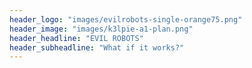 ```yaml
---
header_logo: "images/evilrobots-single-orange75.png"
header_image: "images/k3lpie-a1-plan.png"
header_headline: "EVIL ROBOTS"
header_subheadline: "What if it works?"
---
```

